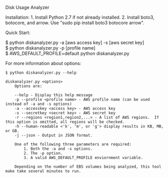 Disk Usage Analyzer

Installation:
    1. Install Python 2.7 if not already installed.
    2. Install boto3, botocore, and arrow.  Use "sudo pip install boto3 botocore arrow".

Quick Start:

$ python diskanalyzer.py -a [aws access key] -s [aws secret key]  
$ python diskanalyzer.py -p [profile name]  
$ AWS_DEFAULT_PROFILE=default python diskanalyzer.py

For more information about options:
```
$ python diskanalyzer.py --help

diskanalyzer.py <options>
	Options are:

	--help - Display this help message
	-p --profile <profile name> - AWS profile name (can be used instead of -a and -s options)
	-a --accesskey <access key> - AWS access key
	-s --secretkey <secret key> - AWS secret key
	-r --regions <region1,region2,...> - A list of AWS regions.  If this option is omitted, all regions will be checked.
	-h --human-readable <'k', 'm', or 'g'> display results in KB, MB, or GB.
	-j --json - Output in JSON format.

	One of the following three parameters are required:
		1. Both the -a and -s options.
		2. The -p option.
		3. A valid AWS_DEFAULT_PROFILE enviornment variable.

	Depending on the number of EBS volumes being analyzed, this tool make take several minutes to run.
```
